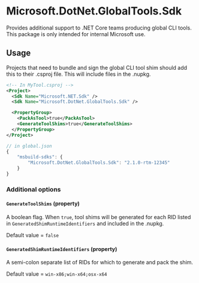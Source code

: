 Microsoft.DotNet.GlobalTools.Sdk
================================

Provides additional support to .NET Core teams producing global CLI tools. This package is only intended for internal Microsoft use.

## Usage
Projects that need to bundle and sign the global CLI tool shim should add this to their .csproj file. This will include files in the .nupkg.

```xml
<!-- In MyTool.csproj -->
<Project>
  <Sdk Name="Microsoft.NET.Sdk" />
  <Sdk Name="Microsoft.DotNet.GlobalTools.Sdk" />

  <PropertyGroup>
    <PackAsTool>true</PackAsTool>
    <GenerateToolShims>true</GenerateToolShims>
  </PropertyGroup>
</Project>
```

```js
// in global.json
{
    "msbuild-sdks": {
        "Microsoft.DotNet.GlobalTools.Sdk": "2.1.0-rtm-12345"
    }
}
```

### Additional options

#### `GenerateToolShims` (property)

A boolean flag. When `true`, tool shims will be generated for each RID listed in `GeneratedShimRuntimeIdentifiers` and included in the .nupkg.

Default value = `false`

#### `GeneratedShimRuntimeIdentifiers` (property)

A semi-colon separate list of RIDs for which to generate and pack the shim.

Default value = `win-x86;win-x64;osx-x64`

